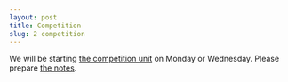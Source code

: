 ```yaml
---
layout: post
title: Competition
slug: 2 competition
---
```


We will be starting [the competition unit](/competition.html) on Monday or Wednesday. Please prepare [the notes](/materials/competition.handouts.pdf).
